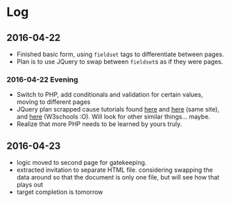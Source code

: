 # Log

## 2016-04-22

* Finished basic form, using `fieldset` tags to differentiate between pages.
* Plan is to use JQuery to swap between `fieldset`s as if they were pages.

### 2016-04-22 Evening

* Switch to PHP, add conditionals and validation for certain values, moving to
  different pages
* JQuery plan scrapped cause tutorials found
  [here](http://www.html-form-guide.com/php-form/php-form-validation-tutorial.html)
  and [here](http://www.html-form-guide.com/php-form/php-order-form.html)
  (same site), and [here](http://www.w3schools.com/php/php_sessions.asp)
  (W3schools :O). Will look for other similar things... maybe.
* Realize that more PHP needs to be learned by yours truly.

## 2016-04-23

* logic moved to second page for gatekeeping.
* extracted invitation to separate HTML file. considering swapping the data around so that the document is only one file, but will see how that plays out
* target completion is tomorrow
